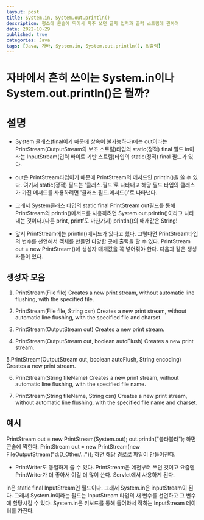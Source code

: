 ```yaml
---
layout: post
title: System.in, System.out.println()
description: 평소에 콘솔에 띄어서 자주 쓰던 글자 입력과 출력 스트림에 관하여
date: 2022-10-29
published: true
categories: Java
tags: [Java, 자바, System.in, System.out.println(), 입출력]
---
```


# 자바에서 흔히 쓰이는 System.in이나 System.out.println()은 뭘까?

# 설명
- System 클래스(final이기 때문에 상속이 불가능하다)에는 
out이라는 PrintStream(OutputStream의 보조 스트림)타입의 static(정적) final 필드
in이라는 InputStream(입력 바이트 기반 스트림)타입의 static(정적) final  필드가 있다.
   
- out은 PrintStream타입이기 때문에 PrintStream의 메서드인 println()을 쓸 수 있다.
여기서 static(정적) 필드는 '클래스.필드'로 나타내고 해당 필드 타입의 클래스가 가진 메서드를 사용하려면 '클래스.필드.메서드()'로 나타낸다.
   
- 그래서 System클래스 타입의 static final PrintStream out필드를 통해 PrintStream의 println()메서드를 사용하려면
System.out.println()이라고 나타내는 것이다.(다른 print, printf도 마찬가지)
println()의 매개값은 String!
   
- 앞서 PrintStream에는 println()메서드가 있다고 했다.
그렇다면 PrintStream타입의 변수를 선언해서 객체를 만들면 다양한 곳에 출력을 할 수 있다.
PrintStream out = new PrintStream()에 생성자 매개값을 꼭 넣어줘야 한다.
다음과 같은 생성자들이 있다.

## 생성자 모음
1. PrintStream(File file)
Creates a new print stream, without automatic line flushing, with the specified file.
   
2. PrintStream(File file, String csn)
Creates a new print stream, without automatic line flushing, with the specified file and charset.
   
3. PrintStream(OutputStream out)
Creates a new print stream.
   
4. PrintStream(OutputStream out, boolean autoFlush)
Creates a new print stream.
   
5.PrintStream(OutputStream out, boolean autoFlush, String encoding)
Creates a new print stream.
   
6. PrintStream(String fileName)
Creates a new print stream, without automatic line flushing, with the specified file name.
   
7. PrintStream(String fileName, String csn)
Creates a new print stream, without automatic line flushing, with the specified file name and charset.
   
## 예시
PrintStream out = new PrintStream(System.out);
out.println("블라블라"); 하면 콘솔에 찍힌다.
PrintStream out = new PrintStream(new FileOutputStream("d:D_Other/...")); 하면 해당 경로로 파일이 만들어진다.
   
* PrintWriter도 동일하게 쓸 수 있다. PrintStream은 예전부터 쓰던 것이고 요즘엔 PrintWriter가 더 좋아서 이걸 더 많이 쓴다.
  Servlet에서 사용하게 된다.
   
in은 static final InputStream인 필드이다.
그래서 System.in은 inputStream이 된다.
그래서 System.in이라는 필드는 InputStream 타입의 새 변수를 선언하고 그 변수에 할당시킬 수 있다.
System.in은 키보드를 통해 들어와서 적히는 InputStream 데이터를 가진다.
 